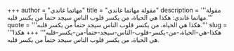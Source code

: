 +++
author = "مهاتما غاندي"
title = "مقولة مهاتما غاندي"
description = '''مقولة مهاتما غاندي: هكذا هي الحياة، من يكسر قلوب الناس سيجد حتماً من يكسر قلبه.'''
quote = '''هكذا هي الحياة، من يكسر قلوب الناس سيجد حتماً من يكسر قلبه.'''
slug = '''هكذا-هي-الحياة،-من-يكسر-قلوب-الناس-سيجد-حتماً-من-يكسر-قلبه'''
+++
هكذا هي الحياة، من يكسر قلوب الناس سيجد حتماً من يكسر قلبه.
